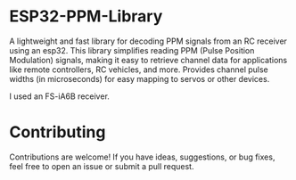 # ESP32-PPM-Library
A lightweight and fast library for decoding PPM signals from an RC receiver using an esp32.
This library simplifies reading PPM (Pulse Position Modulation) signals, making it easy to retrieve channel data for applications like remote controllers, RC vehicles, and more.
Provides channel pulse widths (in microseconds) for easy mapping to servos or other devices.

I used an FS-iA6B receiver.

# Contributing
Contributions are welcome!
If you have ideas, suggestions, or bug fixes, feel free to open an issue or submit a pull request.

